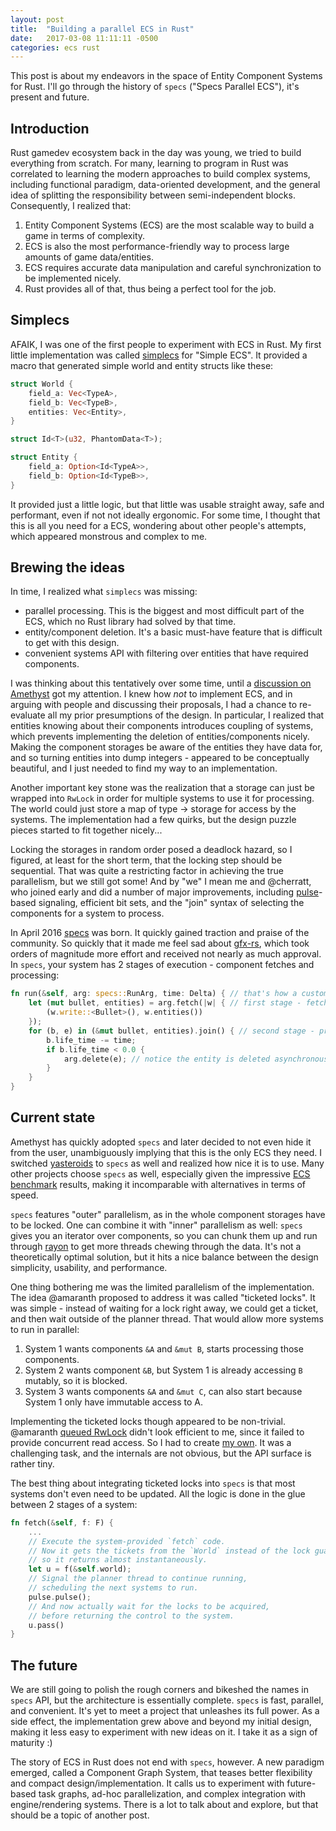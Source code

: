```yaml
---
layout: post
title:  "Building a parallel ECS in Rust"
date:   2017-03-08 11:11:11 -0500
categories: ecs rust
---
```


This post is about my endeavors in the space of Entity Component Systems for Rust. I'll go through the history of `specs` ("Specs Parallel ECS"), it's present and future.

## Introduction

Rust gamedev ecosystem back in the day was young, we tried to build everything from scratch. For many, learning to program in Rust was correlated to learning the modern approaches to build complex systems, including functional paradigm, data-oriented development, and the general idea of splitting the responsibility between semi-independent blocks. Consequently, I realized that:

  1. Entity Component Systems (ECS) are the most scalable way to build a game in terms of complexity.
  2. ECS is also the most performance-friendly way to process large amounts of game data/entities.
  3. ECS requires accurate data manipulation and careful synchronization to be implemented nicely.
  4. Rust provides all of that, thus being a perfect tool for the job.

## Simplecs

AFAIK, I was one of the first people to experiment with ECS in Rust. My first little implementation was called [simplecs](https://github.com/kvark/simplecs) for "Simple ECS". It provided a macro that generated simple world and entity structs like these:

```rust
struct World {
    field_a: Vec<TypeA>,
    field_b: Vec<TypeB>,
    entities: Vec<Entity>,
}

struct Id<T>(u32, PhantomData<T>);

struct Entity {
    field_a: Option<Id<TypeA>>,
    field_b: Option<Id<TypeB>>,
}
```

It provided just a little logic, but that little was usable straight away, safe and performant, even if not not ideally ergonomic. For some time, I thought that this is all you need for a ECS, wondering about other people's attempts, which appeared monstrous and complex to me.

## Brewing the ideas

In time, I realized what `simplecs` was missing:

  - parallel processing. This is the biggest and most difficult part of the ECS, which no Rust library had solved by that time.
  - entity/component deletion. It's a basic must-have feature that is difficult to get with this design.
  - convenient systems API with filtering over entities that have required components.

I was thinking about this tentatively over some time, until a [discussion on Amethyst](https://github.com/amethyst/amethyst/issues/10) got my attention. I knew how *not* to implement ECS, and in arguing with people and discussing their proposals, I had a chance to re-evaluate all my prior presumptions of the design. In particular, I realized that entities knowing about their components introduces coupling of systems, which prevents implementing the deletion of entities/components nicely. Making the component storages be aware of the entities they have data for, and so turning entities into dump integers - appeared to be conceptually beautiful, and I just needed to find my way to an implementation.

Another important key stone was the realization that a storage can just be wrapped into `RwLock` in order for multiple systems to use it for processing. The world could just store a map of type -> storage for access by the systems. The implementation had a few quirks, but the design puzzle pieces started to fit together nicely...

Locking the storages in random order posed a deadlock hazard, so I figured, at least for the short term, that the locking step should be sequential. That was quite a restricting factor in achieving the true parallelism, but we still got some! And by "we" I mean me and @cherratt, who joined early and did a number of major improvements, including [pulse](https://github.com/slide-rs/pulse)-based signaling, efficient bit sets, and the "join" syntax of selecting the components for a system to process.

In April 2016 [specs](https://github.com/slide-rs/specs) was born. It quickly gained traction and praise of the community. So quickly that it made me feel sad about [gfx-rs](https://github.com/gfx-rs/gfx), which took orders of magnitude more effort and received not nearly as much approval. In `specs`, your system has 2 stages of execution - component fetches and processing:

```rust
fn run(&self, arg: specs::RunArg, time: Delta) { // that's how a custom system processing is implemented
    let (mut bullet, entities) = arg.fetch(|w| { // first stage - fetching the components/entities
        (w.write::<Bullet>(), w.entities())
    });
    for (b, e) in (&mut bullet, entities).join() { // second stage - processing
        b.life_time -= time;
        if b.life_time < 0.0 {
            arg.delete(e); // notice the entity is deleted asynchronously
        }
    }
}
```

## Current state

Amethyst has quickly adopted `specs` and later decided to not even hide it from the user, unambiguously implying that this is the only ECS they need. I switched [yasteroids](https://github.com/kvark/yasteroids) to `specs` as well and realized how nice it is to use. Many other projects choose `specs` as well, especially given the impressive [ECS benchmark](https://github.com/lschmierer/ecs_bench) results, making it incomparable with alternatives in terms of speed.

`specs` features "outer" parallelism, as in the whole component storages have to be locked. One can combine it with "inner" parallelism as well: `specs` gives you an iterator over components, so you can chunk them up and run through [rayon](https://github.com/nikomatsakis/rayon) to get more threads chewing through the data. It's not a theoretically optimal solution, but it hits a nice balance between the design simplicity, usability, and performance.

One thing bothering me was the limited parallelism of the implementation. The idea @amaranth proposed to address it was called "ticketed locks". It was simple - instead of waiting for a lock right away, we could get a ticket, and then wait outside of the planner thread. That would allow more systems to run in parallel:

  1. System 1 wants components `&A` and `&mut B`, starts processing those components.
  2. System 2 wants component `&B`, but System 1 is already accessing `B` mutably, so it is blocked.
  3. System 3 wants components `&A` and `&mut C`, can also start because System 1 only have immutable access to A.

Implementing the ticketed locks though appeared to be non-trivial. @amaranth [queued RwLock](https://github.com/amaranth/queuedrwlock) didn't look efficient to me, since it failed to provide concurrent read access. So I had to create [my own](https://github.com/kvark/ticketed_lock). It was a challenging task, and the internals are not obvious, but the API surface is rather tiny.

The best thing about integrating ticketed locks into `specs` is that most systems don't even need to be updated. All the logic is done in the glue between 2 stages of a system:

```rust
fn fetch(&self, f: F) {
    ...
    // Execute the system-provided `fetch` code.
    // Now it gets the tickets from the `World` instead of the lock guards,
    // so it returns almost instantaneously.
    let u = f(&self.world);
    // Signal the planner thread to continue running,
    // scheduling the next systems to run.
    pulse.pulse();
    // And now actually wait for the locks to be acquired,
    // before returning the control to the system.
    u.pass()
}
```

## The future

We are still going to polish the rough corners and bikeshed the names in `specs` API, but the architecture is essentially complete. `specs` is fast, parallel, and convenient. It's yet to meet a project that unleashes its full power. As a side effect, the implementation grew above and beyond my initial design, making it less easy to experiment with new ideas on it. I take it as a sign of maturity :)

The story of ECS in Rust does not end with `specs`, however. A new paradigm emerged, called a Component Graph System, that teases better flexibility and compact design/implementation. It calls us to experiment with future-based task graphs, ad-hoc parallelization, and complex integration with engine/rendering systems. There is a lot to talk about and explore, but that should be a topic of another post.
